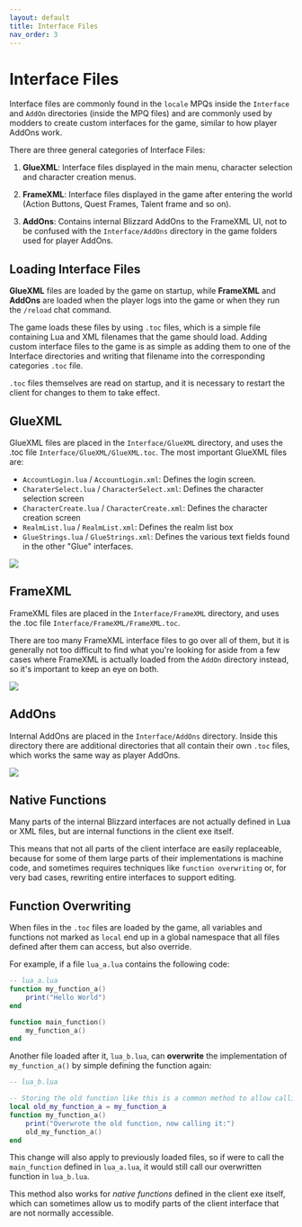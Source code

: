 ```yaml
---
layout: default
title: Interface Files
nav_order: 3
---
```


# Interface Files

Interface files are commonly found in the `locale` MPQs inside the `Interface` and `AddOn` directories (inside the MPQ files) and are commonly used by modders to create custom interfaces for the game, similar to how player AddOns work.

There are three general categories of Interface Files:

1. **GlueXML**: Interface files displayed in the main menu, character selection and character creation menus.

2. **FrameXML**: Interface files displayed in the game after entering the world (Action Buttons, Quest Frames, Talent frame and so on).

3. **AddOns**: Contains internal Blizzard AddOns to the FrameXML UI, not to be confused with the `Interface/AddOns` directory in the game folders used for player AddOns.

## Loading Interface Files

**GlueXML** files are loaded by the game on startup, while **FrameXML** and **AddOns** are loaded when the player logs into the game or when they run the `/reload` chat command.

The game loads these files by using `.toc` files, which is a simple file containing Lua and XML filenames that the game should load. Adding custom interface files to the game is as simple as adding them to one of the Interface directories and writing that filename into the corresponding categories `.toc` file.

`.toc` files themselves are read on startup, and it is necessary to restart the client for changes to them to take effect.

## GlueXML

GlueXML files are placed in the `Interface/GlueXML` directory, and uses the .toc file `Interface/GlueXML/GlueXML.toc`. The most important GlueXML files are:

- `AccountLogin.lua` / `AccountLogin.xml`: Defines the login screen.
- `CharaterSelect.lua` / `CharacterSelect.xml`: Defines the character selection screen
- `CharacterCreate.lua` / `CharacterCreate.xml`: Defines the character creation screen
- `RealmList.lua` / `RealmList.xml`: Defines the realm list box
- `GlueStrings.lua` / `GlueStrings.xml`: Defines the various text fields found in the other "Glue" interfaces.

<img src="https://i.imgur.com/HdVRxOI.png">

## FrameXML

FrameXML files are placed in the `Interface/FrameXML` directory, and uses the .toc file `Interface/FrameXML/FrameXML.toc`.

There are too many FrameXML interface files to go over all of them, but it is generally not too difficult to find what you're looking for aside from a few cases where FrameXML is actually loaded from the `AddOn` directory instead, so it's important to keep an eye on both.

<img src="https://i.imgur.com/Q3VdMfS.png">

## AddOns

Internal AddOns are placed in the `Interface/AddOns` directory. Inside this directory there are additional directories that all contain their own `.toc` files, which works the same way as player AddOns.

<img src="https://i.imgur.com/OTNnFt8.png">

## Native Functions

Many parts of the internal Blizzard interfaces are not actually defined in Lua or XML files, but are internal functions in the client exe itself.

This means that not all parts of the client interface are easily replaceable, because for some of them large parts of their implementations is machine code, and sometimes requires techniques like `function overwriting` or, for very bad cases, rewriting entire interfaces to support editing.

## Function Overwriting

When files in the `.toc` files are loaded by the game, all variables and functions not marked as `local` end up in a global namespace that all files defined after them can access, but also override.

For example, if a file `lua_a.lua` contains the following code:

```lua
-- lua_a.lua
function my_function_a()
    print("Hello World")
end

function main_function()
    my_function_a()
end
```

Another file loaded after it, `lua_b.lua`, can **overwrite** the implementation of `my_function_a()` by simple defining the function again:

```lua
-- lua_b.lua

-- Storing the old function like this is a common method to allow calling it if we should need to
local old_my_function_a = my_function_a
function my_function_a()
    print("Overwrote the old function, now calling it:")
    old_my_function_a()
end
```

This change will also apply to previously loaded files, so if were to call the `main_function` defined in `lua_a.lua`, it would still call our overwritten function in `lua_b.lua`.

This method also works for _native functions_ defined in the client exe itself, which can sometimes allow us to modify parts of the client interface that are not normally accessible.
